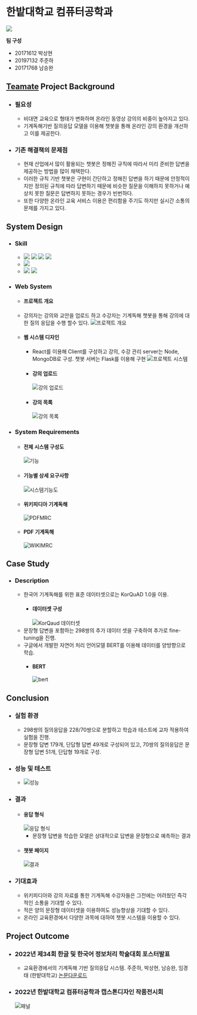 # 한밭대학교 컴퓨터공학과

<img src="https://capsule-render.vercel.app/api?type=Wave&color=auto&height=250&section=header&text=챗봇%캡스톤&fontSize=90" />

**팀 구성**
- 20171612 박상현
- 20197132 주준하
- 20171768 남승완

## <u>Teamate</u> Project Background
- ### 필요성
  - 비대면 교육으로 형태가 변화하며 온라인 동영상 강의의 비중이 높아지고 있다.
  - 기계독해기반 질의응답 모델을 이용해 챗봇을 통해 온라인 강의 환경을 개선하고 이를 제공한다.

- ### 기존 해결책의 문제점
  - 현재 산업에서 많이 활용되는 챗봇은 정해진 규칙에 따라서 미리 준비한 답변을 제공하는 방법을 많이 채택한다. 
  - 이러한 규칙 기반 챗봇은 구현이 간단하고 정해진 답변을 하기 때문에 안정적이지만 정의된 규칙에 따라 답변하기 때문에 비슷한 질문을 이해하지 못하거나 예상치 못한 질문은 답변하지 못하는 경우가 빈번하다.
  - 또한 다양한 온라인 교육 서비스 이용은 편리함을 주기도 하지만 실시간 소통의 문제를 가지고 있다.
  
## System Design
  - ### Skill
    - <img src="https://img.shields.io/badge/React-61DAFB?style=flat&logo=React&logoColor=white"/> <img src="https://img.shields.io/badge/CSS3-1572B6?style=flat&logo=CSS3&logoColor=white"/> <img src="https://img.shields.io/badge/Node.js-339933?style=flat&logo=Node.js&logoColor=white"/> <img src="https://img.shields.io/badge/MongoDB-47A248?style=flat&logo=MongoDB&logoColor=white"/>
    - <img src="https://img.shields.io/badge/Flask-000000?style=flat&logo=Flask&logoColor=white"/>
    - <img src="https://img.shields.io/badge/Python-3776AB?style=flat&logo=Python&logoColor=white"/> <img src="https://img.shields.io/badge/TensorFlow-FF6F00?style=flat&logo=TensorFlow&logoColor=white"/>
    
  - ### Web System 
  
     - #### 프로젝트 개요
      - 강의자는 강의와 교안을 업로드 하고 수강자는 기계독해 챗봇을 통해 강의에 대한 질의 응답을 수행 할수 있다.
      ![프로잭트 개요](https://user-images.githubusercontent.com/77065758/206148602-29d0df01-7aa9-4894-a814-44d9af85d374.PNG)
      
    - #### 웹 시스템 디자인
      - React를 이용해 Client를 구성하고 강의, 수강 관리 server는 Node, MongoDB로 구성. 챗봇 서버는 Flask를 이용해 구현
      ![프로젝트 시스템](https://user-images.githubusercontent.com/77065758/206148910-ba645b77-3f55-4ba4-a0da-d1cd76490b9b.PNG)
      
      - #### 강의 업로드
        ![강의 업로드](https://user-images.githubusercontent.com/77065758/206151041-f62e4902-a3e8-43cd-bee3-da30c25da43b.PNG)
        
      - #### 강의 목록
        ![강의 목록](https://user-images.githubusercontent.com/77065758/206151511-da4b908f-5326-4646-b717-5ff05a8f4f67.PNG)
   
  - ### System Requirements
    
    - #### 전체 시스템 구성도
      ![기능](https://user-images.githubusercontent.com/77065758/205566507-facab19c-1ba0-4d74-9467-c562643e8040.png)
   
    - #### 기능별 상세 요구사항
      ![시스템기능도](https://user-images.githubusercontent.com/77065758/205566586-425eb0c8-41e6-4d9a-9320-36fdd8efa629.png)
      
    - #### 위키피디아 기계독해
      ![PDFMRC](https://user-images.githubusercontent.com/77065758/205566623-6231fd56-d1ae-4ee8-9841-08c156c76e76.png)
      
    - #### PDF 기계독해
      ![WIKIMRC](https://user-images.githubusercontent.com/77065758/205566643-d9a7c793-628c-4fa5-a733-6648e718d59a.png)
  
## Case Study
  - ### Description
    - 한국어 기계독해를 위한 표준 데이터셋으로는 KorQuAD 1.0을 이용.
      - #### 데이터셋 구성
        ![KorQaud 데이터셋](https://user-images.githubusercontent.com/77065758/206151557-e4482d1d-61b7-4a44-b60e-388f7fca20f4.PNG)
    - 문장형 답변을 포함하는 298쌍의 추가 데이터 셋을 구축하여 추가로 fine-tuning을 진행.
    - 구글에서 개발한 자연어 처리 언어모델 BERT를 이용해 데이터를 양방향으로 학습.
      - #### BERT
        ![bert](https://user-images.githubusercontent.com/77065758/206151609-4e98a2ec-b90e-4db4-a091-b86574961be9.PNG)
  
## Conclusion
  - ### 실험 환경
    - 298쌍의 질의응답을 228/70쌍으로 분할하고 학습과 테스트에 교차 적용하여 실험을 진행.
    - 문장형 답변 179개, 단답형 답변 49개로 구성되어 있고, 70쌍의 질의응답은 문장형 답변 51개, 단답형 19개로 구성.
  - ### 성능 및 테스트
    - ![성능](https://user-images.githubusercontent.com/77065758/205581470-40550c63-80d5-470b-b394-5b45c4b2a5f2.png)
  - ### 결과
    - #### 응답 형식
      ![응답 형식](https://user-images.githubusercontent.com/77065758/205581462-a3e3ea08-9816-4b84-b8c6-4ac556cf015e.png)
      - 문장형 답변을 학습한 모델은 상대적으로 답변을 문장형으로 예측하는 결과
    - #### 챗봇 페이지
      ![결과](https://user-images.githubusercontent.com/77065758/205577447-2367f07f-9fcb-4158-bbe3-8bca9c03e98e.png)
  - ### 기대효과
    - 위키피디아와 강의 자료를 통한 기계독해 수강자들은 그전에는 어려웠던 즉각적인 소통을 기대할 수 있다.
    - 적은 양의 문장형 데이터셋을 이용하여도 성능향상을 기대할 수 있다.
    - 온라인 교육환경에서 다양한 과목에 대하여 챗봇 시스템을 이용할 수 있다.

## Project Outcome
- ### 2022년 제34회 한글 및 한국어 정보처리 학술대회 포스터발표
  - 교육환경에서의 기계독해 기반 질의응답 시스템. 주준하, 박상현, 남승완, 임경태 (한밭대학교) [논문다운로드](https://drive.google.com/file/d/1NOINmf4DOXgueN9zqvTRbq4rVj-EjzIa/view?usp=share_link)
- ### 2022년 한밭대학교 컴퓨터공학과 캡스톤디자인 작품전시회
  ![패널](https://user-images.githubusercontent.com/77065758/206153465-1be6ec72-7b3a-4a69-a70f-af63cd59de7c.PNG)

